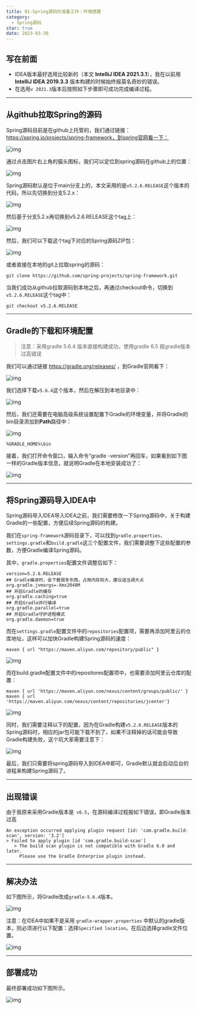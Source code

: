 ```yaml
---
title: 01-Spring源码的准备工作：环境搭建
category:
  - Spring源码
star: true
date: 2023-03-30
---
```


<!-- more -->

## 写在前面

- IDEA版本最好选用比较新的（本文 **IntelliJ IDEA 2021.3.1**），我在以前用 **IntelliJ IDEA 2019.3.3** 版本构建的时候始终报莫名奇妙的错误。
- 在选用`v 2021.3`版本后按照如下步骤即可成功完成编译过程。

---

## 从github拉取Spring的源码

Spring源码目前是在github上托管的，我们通过链接：https://spring.io/projects/spring-framework，到spring官网看一下：

<img src="https://studyimages.oss-cn-beijing.aliyuncs.com/img/Spring/202210201535463.png" alt="img"/>

通过点击图片右上角的猫头图标，我们可以定位到spring源码在github上的位置：

<img src="https://studyimages.oss-cn-beijing.aliyuncs.com/img/Spring/202210201535465.png" alt="img"/>

Spring源码默认是位于main分支上的，本文采用的是`v5.2.6.RELEASE`这个版本的代码，所以先切换到分支5.2.x：

<img src="https://studyimages.oss-cn-beijing.aliyuncs.com/img/Spring/202210201535466.png" alt="img"/>

然后基于分支5.2.x再切换到v5.2.6.RELEASE这个tag上：

<img src="https://studyimages.oss-cn-beijing.aliyuncs.com/img/Spring/202210201535467.png" alt="img"/>

然后，我们可以下载这个tag下对应的Spring源码ZIP包：

<img src="https://studyimages.oss-cn-beijing.aliyuncs.com/img/Spring/202210201535468.png" alt="img"/>

或者直接在本地的git上拉取spring的源码：

```
git clone https://github.com/spring-projects/spring-framework.git
```

当我们成功从github拉取源码到本地之后，再通过checkout命令，切换到`v5.2.6.RELEASE`这个tag中：

```
git checkout v5.2.6.RELEASE
```

---

## Gradle的下载和环境配置

> 注意：采用gradle 5.6.4 版本直接构建成功，使用gradle 6.5 报gradle版本过高错误

我们可以通过链接 https://gradle.org/releases/ ，到Gradle官网看下：

<img src="https://studyimages.oss-cn-beijing.aliyuncs.com/img/Spring/202210201535469.png" alt="img"/>

我们选择下载`v5.6.4`这个版本，然后在解压到本地目录中：

<img src="https://studyimages.oss-cn-beijing.aliyuncs.com/img/Spring/202210201535470.png" alt="img"/>

然后，我们还需要在电脑高级系统设置配置下Gradle的环境变量，并将Gradle的bin目录添加到**Path**路径中：

<img src="https://studyimages.oss-cn-beijing.aliyuncs.com/img/Spring/202210201535471.png" alt="img"/>

```
%GRADLE_HOME%\bin
```

接着，我们打开命令窗口，输入命令“gradle -version”再回车，如果看到如下图一样的Gradle版本信息，就说明Gradle在本地安装成功了：

<img src="https://studyimages.oss-cn-beijing.aliyuncs.com/img/Spring/202210201535472.png" alt="img"/>

---

## 将Spring源码导入IDEA中

Spring源码导入IDEA导入IDEA之前，我们需要修改一下Spring源码中，关于构建Gradle的一些配置，方便后续Spring源码的构建。

我们在`spring-framework`源码目录下，可以找到`gradle.properties`、`settings.gradle`和`build.gradle`这三个配置文件，我们需要调整下这些配置的参数，方便Gradle编译Spring源码。

其中，`gradle.properties`配置文件调整后如下：

```
version=5.2.6.RELEASE
## Gradle编译时，会下载很多东西，占用内存较大，建议适当调大点
org.gradle.jvmargs=-Xmx2048M
## 开启Gradle的缓存
org.gradle.caching=true
## 开启Gradle并行编译
org.gradle.parallel=true
## 开启Gradle守护进程模式
org.gradle.daemon=true
```

而在`settings.gradle`配置文件中的`repositories`配置项，需要再添加阿里云的仓库地址，这样可以加快Gradle构建Spring源码的速度：

```
maven { url "https://maven.aliyun.com/repository/public" }
```

![img](https://studyimages.oss-cn-beijing.aliyuncs.com/img/Spring/202210201535473.png)

而在build.gradle配置文件中的repositores配置项中，也需要添加阿里云仓库的配置：

```
maven { url 'https://maven.aliyun.com/nexus/content/groups/public/' }
maven { url 'https://maven.aliyun.com/nexus/content/repositories/jcenter'}
```

<img src="https://studyimages.oss-cn-beijing.aliyuncs.com/img/Spring/202210201535474.png" alt="img"/>

同时，我们需要注释以下的配置，因为在Gradle构建`v5.2.6.RELEASE`版本的Spring源码时，相应的jar包可能下载不到了，如果不注释掉的话可能会导致Gradle构建失败，这个坑大家需要注意下：

![img](https://studyimages.oss-cn-beijing.aliyuncs.com/img/Spring/202210201535475.png)

最后，我们只需要将spring源码导入到IDEA中即可，Gradle默认就会启动后台的进程来构建Spring源码了。



---

## 出现错误

由于我原来采用Gradle版本是` v6.5`，在源码编译过程报如下错误，即Gradle版本过高

```
An exception occurred applying plugin request [id: 'com.gradle.build-scan', version: '3.2']
> Failed to apply plugin [id 'com.gradle.build-scan']
   > The build scan plugin is not compatible with Gradle 6.0 and later.
     Please use the Gradle Enterprise plugin instead.
```

---

## 解决办法

如下图所示，将Gradle改成`gradle-5.6.4`版本。

<img src="https://studyimages.oss-cn-beijing.aliyuncs.com/img/Spring/202210201535476.png" alt="img"/>

注意：在IDEA中如果不是采用 `gradle-wrapper.properties` 中默认的gradle版本，则必须进行以下配置：选择`Specified location`，在后边选择gradle文件位置。

<img src="https://studyimages.oss-cn-beijing.aliyuncs.com/img/Spring/202210201535477.png" alt="img" />

---

## 部署成功

最终部署成功如下图所示。

<img src="https://studyimages.oss-cn-beijing.aliyuncs.com/img/Spring/202210201535478.png" alt="img" />
